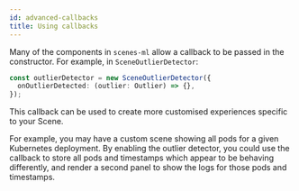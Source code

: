```yaml
---
id: advanced-callbacks
title: Using callbacks
---
```


Many of the components in `scenes-ml` allow a callback to be passed in the constructor. For example, in `SceneOutlierDetector`:

```ts
const outlierDetector = new SceneOutlierDetector({
  onOutlierDetected: (outlier: Outlier) => {},
});
```

This callback can be used to create more customised experiences specific to your Scene.

For example, you may have a custom scene showing all pods for a given Kubernetes deployment. By enabling the outlier detector, you could use the callback to store all pods and timestamps which appear to be behaving differently, and render a second panel to show the logs for those pods and timestamps.
